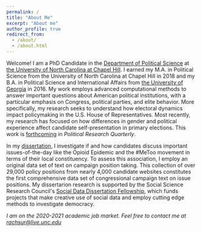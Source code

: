 ```yaml
---
permalink: /
title: "About Me"
excerpt: "About me"
author_profile: true
redirect_from: 
  - /about/
  - /about.html
---
```


Welcome! I am a PhD Candidate in the [Department of Political Science](https://politicalscience.unc.edu/) at [the University of North Carolina at Chapel Hill](https://www.unc.edu/). I earned my M.A. in Political Science from the University of North Carolina at Chapel Hill in 2018 and my B.A. in Political Science and International Affairs from [the University of Georgia](https://www.uga.edu/) in 2016. My work employs advanced computational methods to answer important questions about American political institutions, with a particular emphasis on Congress, political parties, and elite behavior. More specifically, my research seeks to understand how electoral dynamics impact policymaking in the U.S. House of Representatives. Most recently, my research has focused on how differences in gender and political experience affect candidate self-presentation in primary elections. This work is [forthcoming](https://journals.sagepub.com/eprint/XFGAYNZHCF8NKH9THTZC/full) in *Political Research Quarterly*. 

In my [dissertation](/files/porter_research_statement.pdf), I investigate if and how candidates discuss important issues-of-the-day like the Opioid Epidemic and the #MeToo movement in terms of their local constituency. To assess this association, I employ an original data set of text on campaign position taking. This collection of over 29,000 policy positions from nearly 4,000 candidate websites constitutes the first comprehensive data set of congressional campaign text on issue positions. My dissertarion research is supported by the Social Science Research Council's [Social Data Dissertation Fellowship](https://items.ssrc.org/from-our-programs/the-social-science-research-council-announces-the-recipients-of-the-social-data-research-and-dissertation-fellowships/), which funds projects that make creative use of social data and employ cutting edge methods to investigate democracy. 

*I am on the 2020-2021 academic job market. Feel free to contact me at [rachsur@live.unc.edu](mailto:rachsur@live.unc.edu)*
